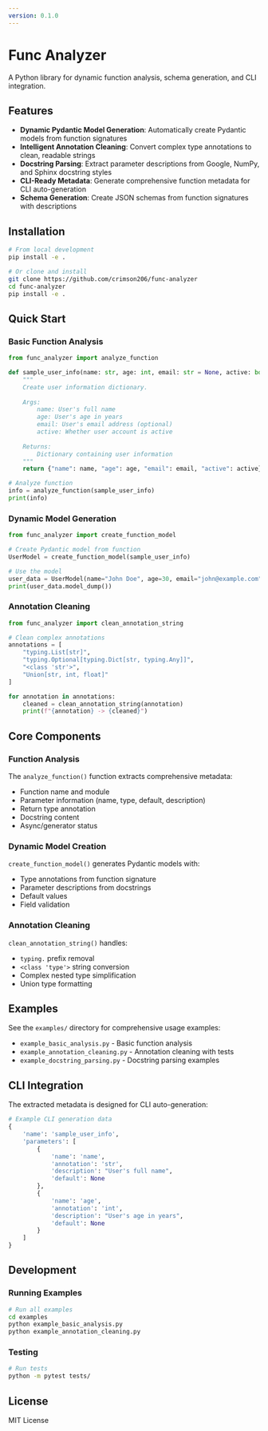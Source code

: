 ```yaml
---
version: 0.1.0
---
```


# Func Analyzer

A Python library for dynamic function analysis, schema generation, and CLI integration.

## Features

- **Dynamic Pydantic Model Generation**: Automatically create Pydantic models from function signatures
- **Intelligent Annotation Cleaning**: Convert complex type annotations to clean, readable strings
- **Docstring Parsing**: Extract parameter descriptions from Google, NumPy, and Sphinx docstring styles
- **CLI-Ready Metadata**: Generate comprehensive function metadata for CLI auto-generation
- **Schema Generation**: Create JSON schemas from function signatures with descriptions

## Installation

```bash
# From local development
pip install -e .

# Or clone and install
git clone https://github.com/crimson206/func-analyzer
cd func-analyzer
pip install -e .
```

## Quick Start

### Basic Function Analysis

```python
from func_analyzer import analyze_function

def sample_user_info(name: str, age: int, email: str = None, active: bool = True) -> dict:
    """
    Create user information dictionary.
    
    Args:
        name: User's full name
        age: User's age in years
        email: User's email address (optional)
        active: Whether user account is active
        
    Returns:
        Dictionary containing user information
    """
    return {"name": name, "age": age, "email": email, "active": active}

# Analyze function
info = analyze_function(sample_user_info)
print(info)
```

### Dynamic Model Generation

```python
from func_analyzer import create_function_model

# Create Pydantic model from function
UserModel = create_function_model(sample_user_info)

# Use the model
user_data = UserModel(name="John Doe", age=30, email="john@example.com")
print(user_data.model_dump())
```

### Annotation Cleaning

```python
from func_analyzer import clean_annotation_string

# Clean complex annotations
annotations = [
    "typing.List[str]",
    "typing.Optional[typing.Dict[str, typing.Any]]",
    "<class 'str'>",
    "Union[str, int, float]"
]

for annotation in annotations:
    cleaned = clean_annotation_string(annotation)
    print(f"{annotation} -> {cleaned}")
```

## Core Components

### Function Analysis

The `analyze_function()` function extracts comprehensive metadata:

- Function name and module
- Parameter information (name, type, default, description)
- Return type annotation
- Docstring content
- Async/generator status

### Dynamic Model Creation

`create_function_model()` generates Pydantic models with:

- Type annotations from function signature
- Parameter descriptions from docstrings
- Default values
- Field validation

### Annotation Cleaning

`clean_annotation_string()` handles:

- `typing.` prefix removal
- `<class 'type'>` string conversion
- Complex nested type simplification
- Union type formatting

## Examples

See the `examples/` directory for comprehensive usage examples:

- `example_basic_analysis.py` - Basic function analysis
- `example_annotation_cleaning.py` - Annotation cleaning with tests
- `example_docstring_parsing.py` - Docstring parsing examples

## CLI Integration

The extracted metadata is designed for CLI auto-generation:

```python
# Example CLI generation data
{
    'name': 'sample_user_info',
    'parameters': [
        {
            'name': 'name',
            'annotation': 'str',
            'description': "User's full name",
            'default': None
        },
        {
            'name': 'age', 
            'annotation': 'int',
            'description': "User's age in years",
            'default': None
        }
    ]
}
```

## Development

### Running Examples

```bash
# Run all examples
cd examples
python example_basic_analysis.py
python example_annotation_cleaning.py
```

### Testing

```bash
# Run tests
python -m pytest tests/
```

## License

MIT License